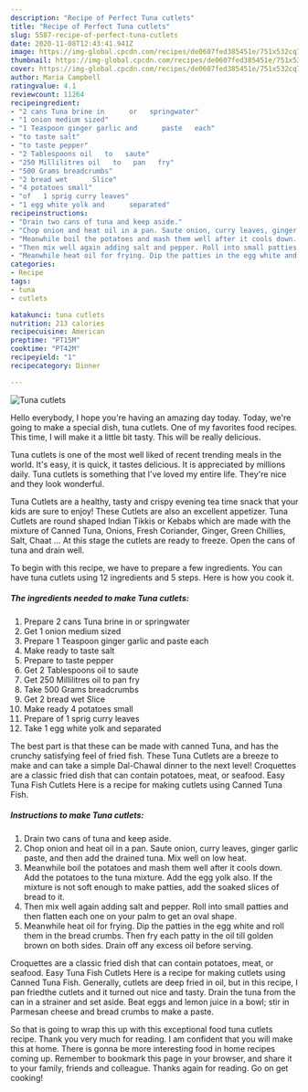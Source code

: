 ```yaml
---
description: "Recipe of Perfect Tuna cutlets"
title: "Recipe of Perfect Tuna cutlets"
slug: 5587-recipe-of-perfect-tuna-cutlets
date: 2020-11-08T12:43:41.941Z
image: https://img-global.cpcdn.com/recipes/de0607fed385451e/751x532cq70/tuna-cutlets-recipe-main-photo.jpg
thumbnail: https://img-global.cpcdn.com/recipes/de0607fed385451e/751x532cq70/tuna-cutlets-recipe-main-photo.jpg
cover: https://img-global.cpcdn.com/recipes/de0607fed385451e/751x532cq70/tuna-cutlets-recipe-main-photo.jpg
author: Maria Campbell
ratingvalue: 4.1
reviewcount: 11264
recipeingredient:
- "2 cans Tuna brine in      or   springwater"
- "1 onion medium sized"
- "1 Teaspoon ginger garlic and      paste   each"
- "to taste salt"
- "to taste pepper"
- "2 Tablespoons oil   to   saute"
- "250 Millilitres oil   to   pan   fry"
- "500 Grams breadcrumbs"
- "2 bread wet      Slice"
- "4 potatoes small"
- "of   1 sprig curry leaves"
- "1 egg white yolk and      separated"
recipeinstructions:
- "Drain two cans of tuna and keep aside."
- "Chop onion and heat oil in a pan. Saute onion, curry leaves, ginger garlic paste, and then add the drained tuna. Mix well on low heat."
- "Meanwhile boil the potatoes and mash them well after it cools down. Add the potatoes to the tuna mixture. Add the egg yolk also. If the mixture is not soft enough to make patties, add the soaked slices of bread to it."
- "Then mix well again adding salt and pepper. Roll into small patties and then flatten each one on your palm to get an oval shape."
- "Meanwhile heat oil for frying. Dip the patties in the egg white and roll them in the bread crumbs. Then fry each patty in the oil till golden brown on both sides. Drain off any excess oil before serving."
categories:
- Recipe
tags:
- tuna
- cutlets

katakunci: tuna cutlets 
nutrition: 213 calories
recipecuisine: American
preptime: "PT15M"
cooktime: "PT42M"
recipeyield: "1"
recipecategory: Dinner

---
```



![Tuna cutlets](https://img-global.cpcdn.com/recipes/de0607fed385451e/751x532cq70/tuna-cutlets-recipe-main-photo.jpg)

Hello everybody, I hope you're having an amazing day today. Today, we're going to make a special dish, tuna cutlets. One of my favorites food recipes. This time, I will make it a little bit tasty. This will be really delicious.

Tuna cutlets is one of the most well liked of recent trending meals in the world. It's easy, it is quick, it tastes delicious. It is appreciated by millions daily. Tuna cutlets is something that I've loved my entire life. They're nice and they look wonderful.

Tuna Cutlets are a healthy, tasty and crispy evening tea time snack that your kids are sure to enjoy! These Cutlets are also an excellent appetizer. Tuna Cutlets are round shaped Indian Tikkis or Kebabs which are made with the mixture of Canned Tuna, Onions, Fresh Coriander, Ginger, Green Chillies, Salt, Chaat … At this stage the cutlets are ready to freeze. Open the cans of tuna and drain well.


To begin with this recipe, we have to prepare a few ingredients. You can have tuna cutlets using 12 ingredients and 5 steps. Here is how you cook it.

<!--inarticleads1-->

##### The ingredients needed to make Tuna cutlets:

1. Prepare 2 cans Tuna brine in      or   springwater
1. Get 1 onion medium sized
1. Prepare 1 Teaspoon ginger garlic and      paste   each
1. Make ready to taste salt
1. Prepare to taste pepper
1. Get 2 Tablespoons oil   to   saute
1. Get 250 Millilitres oil   to   pan   fry
1. Take 500 Grams breadcrumbs
1. Get 2 bread wet      Slice
1. Make ready 4 potatoes small
1. Prepare of   1 sprig curry leaves
1. Take 1 egg white yolk and      separated


The best part is that these can be made with canned Tuna, and has the crunchy satisfying feel of fried fish. These Tuna Cutlets are a breeze to make and can take a simple Dal-Chawal dinner to the next level! Croquettes are a classic fried dish that can contain potatoes, meat, or seafood. Easy Tuna Fish Cutlets Here is a recipe for making cutlets using Canned Tuna Fish. 

<!--inarticleads2-->

##### Instructions to make Tuna cutlets:

1. Drain two cans of tuna and keep aside.
1. Chop onion and heat oil in a pan. Saute onion, curry leaves, ginger garlic paste, and then add the drained tuna. Mix well on low heat.
1. Meanwhile boil the potatoes and mash them well after it cools down. Add the potatoes to the tuna mixture. Add the egg yolk also. If the mixture is not soft enough to make patties, add the soaked slices of bread to it.
1. Then mix well again adding salt and pepper. Roll into small patties and then flatten each one on your palm to get an oval shape.
1. Meanwhile heat oil for frying. Dip the patties in the egg white and roll them in the bread crumbs. Then fry each patty in the oil till golden brown on both sides. Drain off any excess oil before serving.


Croquettes are a classic fried dish that can contain potatoes, meat, or seafood. Easy Tuna Fish Cutlets Here is a recipe for making cutlets using Canned Tuna Fish. Generally, cutlets are deep fried in oil, but in this recipe, I pan friedthe cutlets and it turned out nice and tasty. Drain the tuna from the can in a strainer and set aside. Beat eggs and lemon juice in a bowl; stir in Parmesan cheese and bread crumbs to make a paste. 

So that is going to wrap this up with this exceptional food tuna cutlets recipe. Thank you very much for reading. I am confident that you will make this at home. There is gonna be more interesting food in home recipes coming up. Remember to bookmark this page in your browser, and share it to your family, friends and colleague. Thanks again for reading. Go on get cooking!
